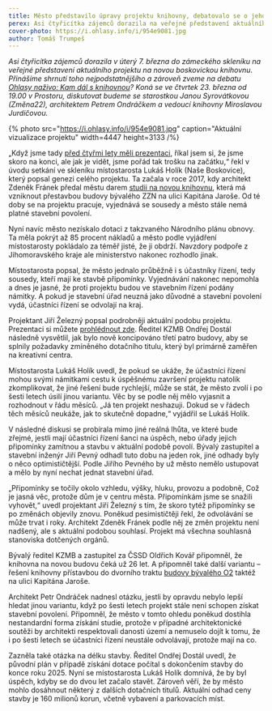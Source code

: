 ```yaml
---
title: Město představilo úpravy projektu knihovny, debatovalo se o jeho šancích
perex: Asi čtyřicítka zájemců dorazila na veřejné představení aktuálního projektu na novou boskovickou knihovnu, přinášíme shrnutí toho nejpodstatnějšího.
cover-photo: https://i.ohlasy.info/i/954e9081.jpg
author: Tomáš Trumpeš
---
```


*Asi čtyřicítka zájemců dorazila v úterý 7. března do zámeckého skleníku na veřejné představení aktuálního projektu na novou boskovickou knihovnu. Přinášíme shrnutí toho nejpodstatnějšího a zároveň zveme na debatu [Ohlasy naživo: Kam dál s knihovnou](https://www.facebook.com/events/1413069589488743/)? Koná se ve čtvrtek 23. března od 19.00 v Prostoru, diskutovat budeme se starostkou Janou Syrovátkovou (Změna22), architektem Petrem Ondráčkem a vedoucí knihovny Miroslavou Jurdičovou.*

{% photo src="https://i.ohlasy.info/i/954e9081.jpg" caption="Aktuální vizualizace projektu" width=4447 height=3133 /%}

„Když jsme tady [před čtyřmi lety měli prezentaci](https://ohlasy.info/clanky/2019/02/setkani-knihovna.html), říkal jsem si, že jsme skoro na konci, ale jak je vidět, jsme pořád tak trošku na začátku,“ řekl v úvodu setkání ve skleníku místostarosta Lukáš Holík (Naše Boskovice), který popsal genezi celého projektu. Ta začala v roce 2017, kdy architekt Zdeněk Fránek předal městu darem [studii na novou knihovnu](https://ohlasy.info/clanky/2017/03/knihovna-zzn.html), která má vzniknout přestavbou budovy bývalého ZZN na ulici Kapitána Jaroše. Od té doby se na projektu pracuje, vyjednává se sousedy a město stále nemá platné stavební povolení. 

Nyní navíc město nezískalo dotaci z takzvaného Národního plánu obnovy. Ta měla pokrýt až 85 procent nákladů a město podle vyjádření místostarosty pokládalo za téměř jisté, že ji obdrží. Navzdory podpoře z Jihomoravského kraje ale ministerstvo nakonec rozhodlo jinak.

Místostarosta popsal, že město jednalo průběžně i s účastníky řízení, tedy sousedy, kteří mají ke stavbě připomínky. Vyjednávání nakonec nepomohla a dnes je jasné, že proti projektu budou ve stavebním řízení podány námitky. A pokud je stavební úřad neuzná jako důvodné a stavební povolení vydá, účastníci řízení se odvolají na kraj.

Projektant Jiří Železný popsal podrobněji aktuální podobu projektu. Prezentaci si můžete [prohlédnout zde](https://data.ohlasy.info/2023/knihovna.pdf). Ředitel KZMB Ondřej Dostál následně vysvětlil, jak bylo nově koncipováno třetí patro budovy, aby se splnily požadavky zmíněného dotačního titulu, který byl primárně zaměřen na kreativní centra.

Místostarosta Lukáš Holík uvedl, že pokud se ukáže, že účastníci řízení mohou svými námitkami cestu k úspěšnému završení projektu natolik zkomplikovat, že jiné řešení bude rychlejší, může se stát, že město zvolí i po šesti letech úsilí jinou variantu. Věc by se podle něj mělo vyjasnit a rozhodnout v řádu měsíců. „Já ten projekt neshazuji. Dokud se v řádech těch měsíců neukáže, jak to skutečně dopadne,“ vyjádřil se Lukáš Holík.

V následné diskusi se probírala mimo jiné reálná lhůta, ve které bude zřejmé, jestli mají účastníci řízení šanci na úspěch, nebo úřady jejich připomínky zamítnou a stavbu v aktuální podobě povolí. Bývalý zastupitel a stavební inženýr Jiří Pevný odhadl tuto dobu na jeden rok, jiné odhady byly o něco optimističtější. Podle Jiřího Pevného by už město nemělo ustupovat a mělo by nyní nechat jednat stavební úřad.

„Připomínky se točily okolo vzhledu, výšky, hluku, provozu a podobně, Což je jasná věc, protože dům je v centru města. Připomínkám jsme se snažili vyhovět,“ uvedl projektant Jiří Železný s tím, že skoro tytéž připomínky se po změnách objevily znovu. Poněkud pesimističtěji řekl, že odvolávání se může trvat i roky. Architekt Zdeněk Fránek podle něj ze změn projektu není nadšený, ale s aktuální podobou souhlasí. Projekt má všechna souhlasná stanoviska dotčených orgánů.

Bývalý ředitel KZMB a zastupitel za ČSSD Oldřich Kovář připomněl, že knihovna na novou budovu čeká už 26 let. A připomněl také další variantu – řešení knihovny přístavbou do dvorního traktu [budovy bývalého O2](https://ohlasy.info/clanky/2015/05/budova-telecomu.html) taktéž na ulici Kapitána Jaroše.

Architekt Petr Ondráček nadnesl otázku, jestli by opravdu nebylo lepší hledat jinou variantu, když po šesti letech projekt stále není schopen získat stavební povolení. Připomněl, že město v tomto ohledu poněkud dostihla nestandardní forma získání studie, protože v případné architektonické soutěži by architekti respektovali danosti území a nemuselo dojít k tomu, že i po šesti letech se účastníci řízení neustále odvolávají, protože mají na co.

Zazněla také otázka na délku stavby. Ředitel Ondřej Dostál uvedl, že původní plán v případě získání dotace počítal s dokončením stavby do konce roku 2025. Nyní se místostarosta Lukáš Holík domnívá, že by byl úspěch, kdyby se do dvou let začalo stavět. Zároveň věří, že by město mohlo dosáhnout některý z dalších dotačních titulů. Aktuální odhad ceny stavby je 160 milionů korun, včetně vybavení a parkovacích míst.